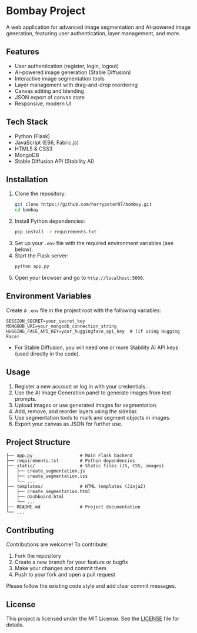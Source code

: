 # Bombay Project

A web application for advanced image segmentation and AI-powered image generation, featuring user authentication, layer management, and more.

## Features

- User authentication (register, login, logout)
- AI-powered image generation (Stable Diffusion)
- Interactive image segmentation tools
- Layer management with drag-and-drop reordering
- Canvas editing and blending
- JSON export of canvas state
- Responsive, modern UI

## Tech Stack

- Python (Flask)
- JavaScript (ES6, Fabric.js)
- HTML5 & CSS3
- MongoDB
- Stable Diffusion API (Stability AI)

## Installation

1. Clone the repository:
   ```bash
   git clone https://github.com/harrypeter07/bombay.git
   cd bombay
   ```
2. Install Python dependencies:
   ```bash
   pip install -r requirements.txt
   ```
3. Set up your `.env` file with the required environment variables (see below).
4. Start the Flask server:
   ```bash
   python app.py
   ```
5. Open your browser and go to `http://localhost:5000`.

## Environment Variables

Create a `.env` file in the project root with the following variables:

```
SESSION_SECRET=your_secret_key
MONGODB_URI=your_mongodb_connection_string
HUGGING_FACE_API_KEY=your_huggingface_api_key  # (if using Hugging Face)
```

- For Stable Diffusion, you will need one or more Stability AI API keys (used directly in the code).

## Usage

1. Register a new account or log in with your credentials.
2. Use the AI Image Generation panel to generate images from text prompts.
3. Upload images or use generated images for segmentation.
4. Add, remove, and reorder layers using the sidebar.
5. Use segmentation tools to mark and segment objects in images.
6. Export your canvas as JSON for further use.

## Project Structure

```
├── app.py                  # Main Flask backend
├── requirements.txt        # Python dependencies
├── static/                 # Static files (JS, CSS, images)
│   ├── create_segmentation.js
│   ├── create_segmentation.css
│   └── ...
├── templates/              # HTML templates (Jinja2)
│   ├── create_segmentation.html
│   ├── dashboard.html
│   └── ...
├── README.md               # Project documentation
└── ...
```

## Contributing

Contributions are welcome! To contribute:

1. Fork the repository
2. Create a new branch for your feature or bugfix
3. Make your changes and commit them
4. Push to your fork and open a pull request

Please follow the existing code style and add clear commit messages.

## License

This project is licensed under the MIT License. See the [LICENSE](LICENSE) file for details.
